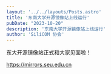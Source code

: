 ```yaml
---
layout: '../../layouts/Posts.astro'
title: '东南大学开源镜像站上线运行'
pubDate: "2023-10-20"
description: '东南大学开源镜像站上线运行'
author: 'SiliCOM 协会'
---
```


东大开源镜像站正式和大家见面啦！

https://mirrors.seu.edu.cn